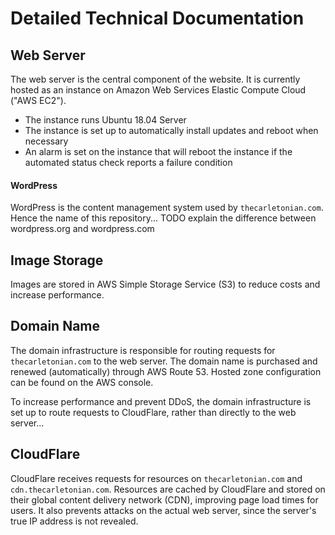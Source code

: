 # Detailed Technical Documentation

## Web Server
The web server is the central component of the website. It is currently hosted as an instance on Amazon Web Services 
Elastic Compute Cloud ("AWS EC2").
- The instance runs Ubuntu 18.04 Server
- The instance is set up to automatically install updates and reboot when necessary
- An alarm is set on the instance that will reboot the instance if the automated status check
reports a failure condition
#### WordPress
WordPress is the content management system used by `thecarletonian.com`. Hence the name of this repository...
TODO explain the difference between wordpress.org and wordpress.com

## Image Storage
Images are stored in AWS Simple Storage Service (S3) to reduce costs and increase performance.

## Domain Name
The domain infrastructure is responsible for routing requests for `thecarletonian.com` to the web server.
The domain name is purchased and renewed (automatically) through AWS Route 53. Hosted zone configuration can be found
on the AWS console.

To increase performance and prevent DDoS,
the domain infrastructure is set up to route requests to CloudFlare, rather than directly to the web server...

## CloudFlare
CloudFlare receives requests for resources on `thecarletonian.com` and `cdn.thecarletonian.com`.
Resources are cached by CloudFlare and stored on their global content delivery network (CDN), improving
page load times for users.
It also prevents attacks on the actual web server, since the server's true IP address is not revealed.
